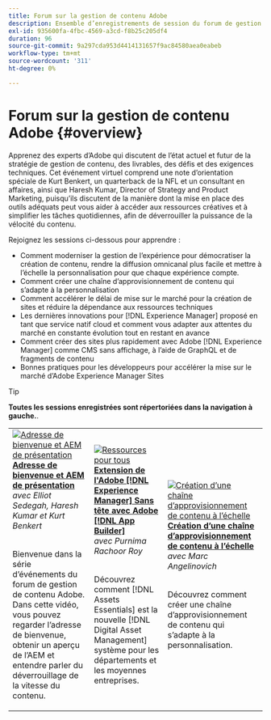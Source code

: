 ```yaml
---
title: Forum sur la gestion de contenu Adobe
description: Ensemble d’enregistrements de session du forum de gestion de contenu Adobe
exl-id: 935600fa-4fbc-4569-a3cd-f8b25c205df4
duration: 96
source-git-commit: 9a297cda953d4414131657f9ac84580aea0eabeb
workflow-type: tm+mt
source-wordcount: '311'
ht-degree: 0%

---
```


# Forum sur la gestion de contenu Adobe {#overview}

Apprenez des experts d’Adobe qui discutent de l’état actuel et futur de la stratégie de gestion de contenu, des livrables, des défis et des exigences techniques. Cet événement virtuel comprend une note d’orientation spéciale de Kurt Benkert, un quarterback de la NFL et un consultant en affaires, ainsi que Haresh Kumar, Director of Strategy and Product Marketing, puisqu’ils discutent de la manière dont la mise en place des outils adéquats peut vous aider à accéder aux ressources créatives et à simplifier les tâches quotidiennes, afin de déverrouiller la puissance de la vélocité du contenu.

Rejoignez les sessions ci-dessous pour apprendre :

* Comment moderniser la gestion de l’expérience pour démocratiser la création de contenu, rendre la diffusion omnicanal plus facile et mettre à l’échelle la personnalisation pour que chaque expérience compte.
* Comment créer une chaîne d’approvisionnement de contenu qui s’adapte à la personnalisation
* Comment accélérer le délai de mise sur le marché pour la création de sites et réduire la dépendance aux ressources techniques
* Les dernières innovations pour [!DNL Experience Manager] proposé en tant que service natif cloud et comment vous adapter aux attentes du marché en constante évolution tout en restant en avance
* Comment créer des sites plus rapidement avec Adobe [!DNL Experience Manager] comme CMS sans affichage, à l’aide de GraphQL et de fragments de contenu
* Bonnes pratiques pour les développeurs pour accélérer la mise sur le marché d’Adobe Experience Manager Sites

>[!TIP]
>
>**Toutes les sessions enregistrées sont répertoriées dans la navigation à gauche.**.

<table>
  <tr>
   <td>
      <a href="2022/welcome.md">
      <img alt="Adresse de bienvenue et AEM de présentation" src="assets/welcome.png" >
      </a>
      <div>
         <a href="2022/welcome.md"><strong>Adresse de bienvenue et AEM de présentation</strong></a>         
         <br/><em>avec Elliot Sedegah, Haresh Kumar et Kurt Benkert</em>
      </div>
      <p>
        <br/>
         Bienvenue dans la série d’événements du forum de gestion de contenu Adobe. Dans cette vidéo, vous pouvez regarder l’adresse de bienvenue, obtenir un aperçu de l’AEM et entendre parler du déverrouillage de la vitesse du contenu.
      </p>
   </td>
   <td>
      <a href="2022/assets-for-all.md">
      <img alt="Ressources pour tous" src="assets/assets-for-all.png" >
      </a>
      <div>
         <a href="2022/assets-for-all.md"><strong>Extension de l'Adobe [!DNL Experience Manager] Sans tête avec Adobe [!DNL App Builder]</strong></a>         
         <br/><em>avec Purnima Rachoor Roy</em>
      </div>
      <p>
        <br/>
          Découvrez comment [!DNL Assets Essentials] est la nouvelle [!DNL Digital Asset Management] système pour les départements et les moyennes entreprises.
      </p>
   </td>
   <td>
      <a href="2022/supply-chain.md">
      <img alt="Création d’une chaîne d’approvisionnement de contenu à l’échelle" src="assets/supply-chain.png" />
      </a>
      <div>
         <a href="2022/supply-chain.md"><strong>Création d’une chaîne d’approvisionnement de contenu à l’échelle</strong></a>         
         <br/><em>avec Marc Angelinovich</em>
      </div>
      <p>
        <br/>
         Découvrez comment créer une chaîne d’approvisionnement de contenu qui s’adapte à la personnalisation.
      </p>
   </td>
  </tr>
</table>
